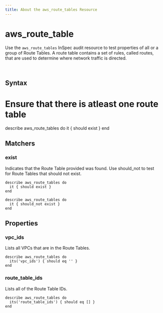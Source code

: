 ```yaml
---
title: About the aws_route_tables Resource
---
```


# aws_route_table

Use the `aws_route_tables` InSpec audit resource to test properties of all or a group of Route Tables. A route table contains a set of rules, called routes, that are used to determine where network traffic is directed.

<br>

## Syntax

  # Ensure that there is atleast one route table
  describe aws_route_tables do
    it { should exist }
  end

## Matchers

### exist

Indicates that the Route Table provided was found.  Use should_not to test for Route Tables that should not exist.

    describe aws_route_tables do
      it { should exist }
    end

    describe aws_route_tables do
      it { should_not exist }
    end

## Properties

### vpc_ids

Lists all VPCs that are in the Route Tables.

    describe aws_route_tables do
      its('vpc_ids') { should eq '' }
    end


### route_table_ids

Lists all of the Route Table IDs.

    describe aws_route_tables do
      its('route_table_ids') { should eq [] }
    end
